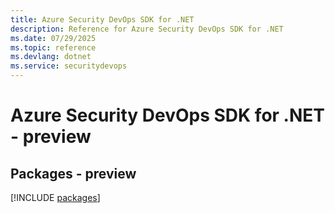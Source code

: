```yaml
---
title: Azure Security DevOps SDK for .NET
description: Reference for Azure Security DevOps SDK for .NET
ms.date: 07/29/2025
ms.topic: reference
ms.devlang: dotnet
ms.service: securitydevops
---
```

# Azure Security DevOps SDK for .NET - preview
## Packages - preview
[!INCLUDE [packages](security-devops-index.md)]